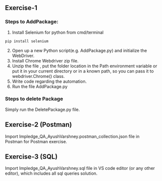 
## Exercise-1
### Steps to AddPackage:
1. Install Selenium for python from cmd/terminal
```bash 
pip install selenium
```
2. Open up a new Python script(e.g. AddPackage.py) and initialize the WebDriver.
3. Install Chrome Webdriver zip file.
4. Unzip the  file , put the folder location in the Path environment variable or  put it in your current directory or in a known path, so you can pass it to webdriver.Chrome() class.
4. Write code regarding the automation.
6. Run the file AddPackage.py
### Steps to delete Package
Simply run the DeletePackage.py file.
## Exercise-2 (Postman)
Import Impledge_QA_AyushVarshney.postman_collection.json file in Postman for Postman exercise.
## Exercise-3 (SQL)
Import Impledge_QA_AyushVarshney.sql file in VS code editor (or any other editor), which includes all sql queries solution.

